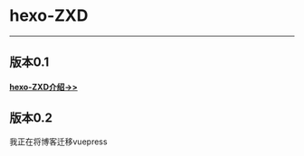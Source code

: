 # hexo-ZXD
***
## 版本0.1

#### [hexo-ZXD介绍->>](http://zhuxudong.cn/2017/01/05/hexo-ZXD/) 

## 版本0.2
我正在将博客迁移vuepress


